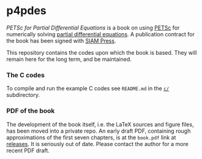p4pdes
======

_PETSc for Partial Differential Equations_ is a book on using [PETSc](http://www.mcs.anl.gov/petsc/) for numerically solving [partial differential equations](https://en.wikipedia.org/wiki/Partial_differential_equation).  A publication contract for the book has been signed with [SIAM Press](http://www.siam.org/books/).

This repository contains the codes upon which the book is based.  They will remain here for the long term, and be maintained.

### The C codes

To compile and run the example C codes see `README.md` in the [`c/`](https://github.com/bueler/p4pdes/tree/master/c) subdirectory.

### PDF of the book

The development of the book itself, i.e. the LaTeX sources and figure files, has been moved into a private repo.  An early draft PDF, containing rough approximations of the first seven chapters, is at the `book.pdf` link at [releases](https://github.com/bueler/p4pdes/releases).  It is seriously out of date.  Please contact the author for a more recent PDF draft.
